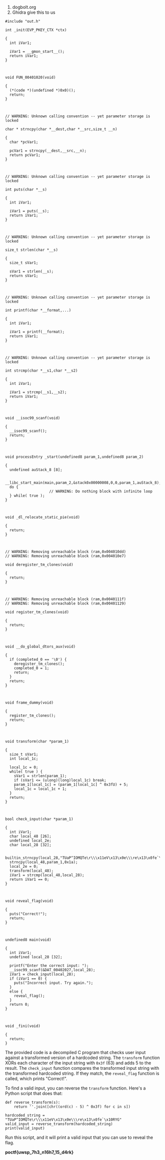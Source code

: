 1. dogbolt.org
2. Ghidra give this to us

```
#include "out.h"

int _init(EVP_PKEY_CTX *ctx)

{
  int iVar1;
  
  iVar1 = __gmon_start__();
  return iVar1;
}



void FUN_00401020(void)

{
  (*(code *)(undefined *)0x0)();
  return;
}



// WARNING: Unknown calling convention -- yet parameter storage is locked

char * strncpy(char *__dest,char *__src,size_t __n)

{
  char *pcVar1;
  
  pcVar1 = strncpy(__dest,__src,__n);
  return pcVar1;
}



// WARNING: Unknown calling convention -- yet parameter storage is locked

int puts(char *__s)

{
  int iVar1;
  
  iVar1 = puts(__s);
  return iVar1;
}



// WARNING: Unknown calling convention -- yet parameter storage is locked

size_t strlen(char *__s)

{
  size_t sVar1;
  
  sVar1 = strlen(__s);
  return sVar1;
}



// WARNING: Unknown calling convention -- yet parameter storage is locked

int printf(char *__format,...)

{
  int iVar1;
  
  iVar1 = printf(__format);
  return iVar1;
}



// WARNING: Unknown calling convention -- yet parameter storage is locked

int strcmp(char *__s1,char *__s2)

{
  int iVar1;
  
  iVar1 = strcmp(__s1,__s2);
  return iVar1;
}



void __isoc99_scanf(void)

{
  __isoc99_scanf();
  return;
}



void processEntry _start(undefined8 param_1,undefined8 param_2)

{
  undefined auStack_8 [8];
  
  __libc_start_main(main,param_2,&stack0x00000008,0,0,param_1,auStack_8);
  do {
                    // WARNING: Do nothing block with infinite loop
  } while( true );
}



void _dl_relocate_static_pie(void)

{
  return;
}



// WARNING: Removing unreachable block (ram,0x004010dd)
// WARNING: Removing unreachable block (ram,0x004010e7)

void deregister_tm_clones(void)

{
  return;
}



// WARNING: Removing unreachable block (ram,0x0040111f)
// WARNING: Removing unreachable block (ram,0x00401129)

void register_tm_clones(void)

{
  return;
}



void __do_global_dtors_aux(void)

{
  if (completed_0 == '\0') {
    deregister_tm_clones();
    completed_0 = 1;
    return;
  }
  return;
}



void frame_dummy(void)

{
  register_tm_clones();
  return;
}



void transform(char *param_1)

{
  size_t sVar1;
  int local_1c;
  
  local_1c = 0;
  while( true ) {
    sVar1 = strlen(param_1);
    if (sVar1 <= (ulong)(long)local_1c) break;
    param_1[local_1c] = (param_1[local_1c] ^ 0x3fU) + 5;
    local_1c = local_1c + 1;
  }
  return;
}



bool check_input(char *param_1)

{
  int iVar1;
  char local_48 [26];
  undefined local_2e;
  char local_28 [32];
  
  builtin_strncpy(local_28,"TUaP^IOMQTe\r\\\x11eV\x13\x0e\\\re\x13\x0fe`\x10RYG",0x1d);
  strncpy(local_48,param_1,0x1a);
  local_2e = 0;
  transform(local_48);
  iVar1 = strcmp(local_48,local_28);
  return iVar1 == 0;
}



void reveal_flag(void)

{
  puts("Correct!");
  return;
}



undefined8 main(void)

{
  int iVar1;
  undefined local_28 [32];
  
  printf("Enter the correct input: ");
  __isoc99_scanf(&DAT_00402027,local_28);
  iVar1 = check_input(local_28);
  if (iVar1 == 0) {
    puts("Incorrect input. Try again.");
  }
  else {
    reveal_flag();
  }
  return 0;
}



void _fini(void)

{
  return;
}
```

The provided code is a decompiled C program that checks user input against a transformed version of a hardcoded string. The `transform` function XORs each character of the input string with `0x3f` (63) and adds 5 to the result. The `check_input` function compares the transformed input string with the transformed hardcoded string. If they match, the `reveal_flag` function is called, which prints "Correct!".

To find a valid input, you can reverse the `transform` function. Here's a Python script that does that:

```
def reverse_transform(s):
    return ''.join([chr((ord(c) - 5) ^ 0x3f) for c in s])

hardcoded_string = "TUaP^IOMQTe\r\\\x11eV\x13\x0e\\\re\x13\x0fe`\x10RYG"
valid_input = reverse_transform(hardcoded_string)
print(valid_input)
```

Run this script, and it will print a valid input that you can use to reveal the flag.

**poctf{uwsp_7h3_n16h7_15_d4rk}**
 
